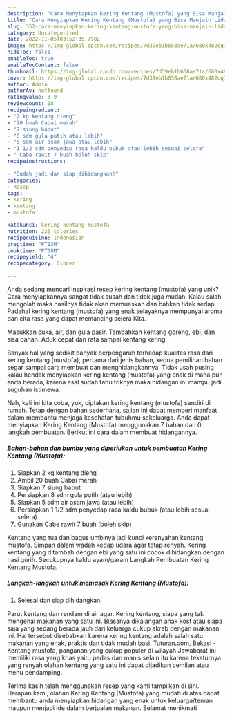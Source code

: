 ```yaml
---
description: "Cara Menyiapkan Kering Kentang (Mustofa) yang Bisa Manjain Lidah"
title: "Cara Menyiapkan Kering Kentang (Mustofa) yang Bisa Manjain Lidah"
slug: 352-cara-menyiapkan-kering-kentang-mustofa-yang-bisa-manjain-lidah
category: Uncategorized
date: 2022-11-05T03:52:35.798Z
image: https://img-global.cpcdn.com/recipes/7d39eb1b658ae71a/680x482cq70/kering-kentang-mustofa-foto-resep-utama.jpg
hideToc: false
enableToc: true
enableTocContent: false
thumbnail: https://img-global.cpcdn.com/recipes/7d39eb1b658ae71a/680x482cq70/kering-kentang-mustofa-foto-resep-utama.jpg
cover: https://img-global.cpcdn.com/recipes/7d39eb1b658ae71a/680x482cq70/kering-kentang-mustofa-foto-resep-utama.jpg
author: Admin
authorAv: notfound
ratingvalue: 3.9
reviewcount: 18
recipeingredient:
- "2 kg kentang dieng"
- "20 buah Cabai merah"
- "7 siung baput"
- "8 sdm gula putih atau lebih"
- "5 sdm air asam jawa atau lebih"
- "1 1/2 sdm penyedap rasa kaldu bubuk atau lebih sesuai selera"
- " Cabe rawit 7 buah boleh skip"
recipeinstructions:

- "Sudah jadi dan siap dihidangkan!"
categories:
- Resep
tags:
- kering
- kentang
- mustofa

katakunci: kering kentang mustofa 
nutrition: 225 calories
recipecuisine: Indonesian
preptime: "PT13M"
cooktime: "PT38M"
recipeyield: "4"
recipecategory: Dinner

---
```





Anda sedang mencari inspirasi resep kering kentang (mustofa) yang unik? Cara menyiapkannya sangat tidak susah dan tidak juga mudah. Kalau salah mengolah maka hasilnya tidak akan memuaskan dan bahkan tidak sedap. Padahal kering kentang (mustofa) yang enak selayaknya mempunyai aroma dan cita rasa yang dapat memancing selera Kita.





Masukkan cuka, air, dan gula pasir. Tambahkan kentang goreng, ebi, dan sisa bahan. Aduk cepat dan rata sampai kentang kering.

Banyak hal yang sedikit banyak berpengaruh terhadap kualitas rasa dari kering kentang (mustofa), pertama dari jenis bahan, kedua pemilihan bahan segar sampai cara membuat dan menghidangkannya. Tidak usah pusing kalau hendak menyiapkan kering kentang (mustofa) yang enak di mana pun anda berada, karena asal sudah tahu triknya maka hidangan ini mampu jadi suguhan istimewa.






Nah, kali ini kita coba, yuk, ciptakan kering kentang (mustofa) sendiri di rumah. Tetap dengan bahan sederhana, sajian ini dapat memberi manfaat dalam membantu menjaga kesehatan tubuhmu sekeluarga. Anda dapat menyiapkan Kering Kentang (Mustofa) menggunakan 7 bahan dan 0 langkah pembuatan. Berikut ini cara dalam membuat hidangannya.

<!--inarticleads1-->

##### Bahan-bahan dan bumbu yang diperlukan untuk pembuatan Kering Kentang (Mustofa):

1. Siapkan 2 kg kentang dieng
1. Ambil 20 buah Cabai merah
1. Siapkan 7 siung baput
1. Persiapkan 8 sdm gula putih (atau lebih)
1. Siapkan 5 sdm air asam jawa (atau lebih)
1. Persiapkan 1 1/2 sdm penyedap rasa kaldu bubuk (atau lebih sesuai selera)
1. Gunakan  Cabe rawit 7 buah (boleh skip)


Kentang yang tua dan bagus umbinya jadi kunci kerenyahan kentang mustofa. Simpan dalam wadah kedap udara agar tetap renyah. Kering kentang yang ditambah dengan ebi yang satu ini cocok dihidangkan dengan nasi gurih. Secukupnya kaldu ayam/garam Langkah Pembuatan Kering Kentang Mustofa. 

<!--inarticleads2-->

##### Langkah-langkah untuk memasak Kering Kentang (Mustofa):


1. Selesai dan siap dihidangkan!

Parut kentang dan rendam di air agar. Kering kentang, siapa yang tak mengenal makanan yang satu ini. Biasanya dikalangan anak kost atau siapa saja yang sedang berada jauh dari keluarga cukup akrab dengan makanan ini. Hal tersebut disebabkan karena kering kentang adalah salah satu makanan yang enak, praktis dan tidak mudah basi. Tuturan.com, Bekasi - Kentang mustofa, panganan yang cukup populer di wilayah Jawabarat ini memiliki rasa yang khas yaitu pedas dan manis selain itu karena teksturnya yang renyah olahan kentang yang satu ini dapat dijadikan cemilan atau menu pendamping. 

Terima kasih telah menggunakan resep yang kami tampilkan di sini. Harapan kami, olahan Kering Kentang (Mustofa) yang mudah di atas dapat membantu anda menyiapkan hidangan yang enak untuk keluarga/teman maupun menjadi ide dalam berjualan makanan. Selamat menikmati
